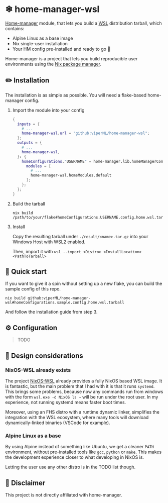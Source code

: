 # ❄ home-manager-wsl

[Home-manager](https://github.com/nix-community/home-manager) module, that lets you build a [WSL](https://docs.microsoft.com/en-us/windows/wsl/about) distribution tarball, which contains:

- Alpine Linux as a base image
- Nix single-user installation
- Your HM config pre-installed and ready to go 🚀

Home-manager is a project that lets you build reproducible user environments using the [Nix package manager](https://nixos.org/).

## ✏️ Installation

The installation is as simple as possible. You will need a flake-based home-manager config.

1. Import the module into your config
    ```nix
    {
      inputs = {
        # ...
        home-manager-wsl.url = "github:viperML/home-manager-wsl";
      };
      outputs = {
        # ...
        home-manager-wsl,
      }: {
        homeConfigurations."USERNAME" = home-manager.lib.homeManagerConfiguration {
          modules = [
            # ...
            home-manager-wsl.homeModules.default
          ];
        };
      };
    }
    ```

2. Build the tarball

    ```console
    nix build /path/to/your/flake#homeConfigurations.USERNAME.config.home.wsl.tarball
    ```

3. Install

    Copy the resulting tarball under `./result/<name>.tar.gz` into your Windows Host with WSL2 enabled.

    Then, import it with `wsl --import <Distro> <InstallLocation> <PathToTarball>`


## 💨 Quick start

If you want to give it a spin without setting up a new flake, you can build the sample config of this repo.

```console
nix build github:viperML/home-manager-wsl#homeConfigurations.sample.config.home.wsl.tarball
```

And follow the installation guide from step 3.


## ⚙️ Configuration

> TODO

## 📐 Design considerations

### NixOS-WSL already exists

The project [NixOS-WSL](https://github.com/nix-community/NixOS-WSL) already provides a fully NixOS based WSL image. It is fantastic, but the main problem that I had with it is that it runs `systemd`. This brings some problems, because now any commands run from windows with the form `wsl.exe -d NixOS ls ~` will be run under the root user. In my experience, not running systemd means faster boot times.

Moreover, using an FHS distro with a runtime dynamic linker, simplifies the integration with the WSL ecosystem, where many tools will download dynamically-linked binaries (VSCode for example).


### Alpine Linux as a base

By using Alpine instead of something like Ubuntu, we get a cleaner `PATH` environment, without pre-installed tools like `gcc`, `python` or `make`. This makes the development experience closer to what developing in NixOS is.

Letting the user use any other distro is in the TODO list though.

## 📄 Disclaimer

This project is not directly affiliated with home-manager.
